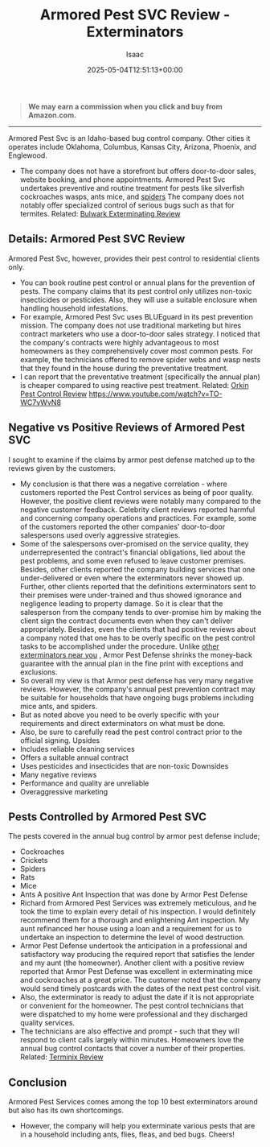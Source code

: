 ﻿---
author: Isaac
layout: post
title: Armored Pest SVC Review - Exterminators
date: '2025-05-04T12:51:13+00:00'
categories:
- Exterminators
tags: []
slug: /armored-pest-svc-review/
lastmod: 2025-05-07T12:21:23+03:00
---
> **We may earn a commission when you click and buy from Amazon.com.**
>

---
Armored Pest Svc is an Idaho-based bug control company. Other cities it operates include Oklahoma, Columbus, Kansas City, Arizona, Phoenix, and Englewood.
- The company does not have a storefront but offers door-to-door sales, website booking, and phone appointments.
Armored Pest Svc undertakes preventive and routine treatment for pests like silverfish cockroaches wasps, ants mice, and
[spiders](https://pestpolicy.com/black-widow-spiders/)
The company does not notably offer specialized control of serious bugs such as that for termites.
Related:
[Bulwark Exterminating Review](https://pestpolicy.com/bulwark-exterminating-review/)
## Details: Armored Pest SVC Review
Armored Pest Svc, however, provides their pest control to residential clients only.
- You can book routine pest control or annual plans for the prevention of pests.
The company claims that its pest control only utilizes non-toxic insecticides or pesticides.
Also, they will use a suitable enclosure when handling household infestations.
- For example, Armored Pest Svc uses BLUEguard in its pest prevention mission.
The company does not use traditional marketing but hires contract marketers who use a door-to-door sales strategy.
I noticed that the company's contracts were highly advantageous to most homeowners as they comprehensively cover most common pests.
For example, the technicians offered to remove spider webs and wasp nests that they found in the house during the preventative treatment.
- I can report that the preventative treatment (specifically the annual plan) is cheaper compared to using reactive pest treatment.
Related:
[Orkin Pest Control Review](https://pestpolicy.com/orkin-pest-control-review/)
https://www.youtube.com/watch?v=TO-WC7yWvN8
## Negative vs Positive Reviews of Armored Pest SVC
I sought to examine if the claims by armor pest defense matched up to the reviews given by the customers.
- My conclusion is that there was a negative correlation - where customers reported the Pest Control services as being of poor quality.
However, the positive client reviews were notably many compared to the negative customer feedback.
Celebrity client reviews reported harmful and concerning company operations and practices.
For example, some of the customers reported the other companies' door-to-door salespersons used overly aggressive strategies.
- Some of the salespersons over-promised on the service quality, they underrepresented the contract's financial obligations, lied about the pest problems, and some even refused to leave customer premises.
Besides, other clients reported the company building services that one under-delivered or even where the exterminators never showed up.
Further, other clients reported that the definitions exterminators sent to their premises were under-trained and thus showed ignorance and negligence leading to property damage.
So it is clear that the salesperson from the company tends to over-promise him by making the client sign the contract documents even when they can't deliver appropriately.
Besides, even the clients that had positive reviews about a company noted that one has to be overly specific on the pest control tasks to be accomplished under the procedure.
Unlike
[other exterminators near you](https://pestpolicy.com/pest-control-near-me/)
, Armor Pest Defense shrinks the money-back guarantee with the annual plan in the fine print with exceptions and exclusions.
- So overall my view is that Armor pest defense has very many negative reviews.
However, the company's annual pest prevention contract may be suitable for households that have ongoing bugs problems including mice ants, and spiders.
- But as noted above you need to be overly specific with your requirements and direct exterminators on what must be done.
- Also, be sure to carefully read the pest control contract prior to the official signing.
Upsides
- Includes reliable cleaning services
- Offers a suitable annual contract
- Uses pesticides and insecticides that are non-toxic
Downsides
- Many negative reviews
- Performance and quality are unreliable
- Overaggressive marketing
## Pests Controlled by Armored Pest SVC
The pests covered in the annual bug control by armor pest defense include;
- Cockroaches
- Crickets
- Spiders
- Rats
- Mice
- Ants
A positive Ant Inspection that was done by Armor Pest Defense
- Richard from Armored Pest Services was extremely meticulous, and he took the time to explain every detail of his inspection. I would definitely recommend them for a thorough and enlightening Ant inspection.
My aunt refinanced her house using a loan and a requirement for us to undertake an inspection to determine the level of wood destruction.
- Armor Pest Defense undertook the anticipation in a professional and satisfactory way producing the required report that satisfies the lender and my aunt (the homeowner).
Another client with a positive review reported that Armor Pest Defense was excellent in exterminating mice and cockroaches at a great price.
The customer noted that the company would send timely postcards with the dates of the next pest control visit.
- Also, the exterminator is ready to adjust the date if it is not appropriate or convenient for the homeowner.
The pest control technicians that were dispatched to my home were professional and they discharged quality services.
- The technicians are also effective and prompt - such that they will respond to client calls largely within minutes.
Homeowners love the annual bug control contacts that cover a number of their properties.
Related:
[Terminix Review](https://pestpolicy.com/terminix-review/)
## Conclusion
Armored Pest Services comes among the top 10 best exterminators around but also has its own shortcomings.
- However, the company will help you exterminate various pests that are in a household including ants, flies, fleas, and bed bugs.
Cheers!